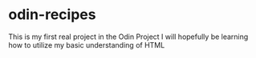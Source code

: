 # odin-recipes
This is my first real project in the Odin Project
I will hopefully be learning how to utilize my basic understanding of HTML